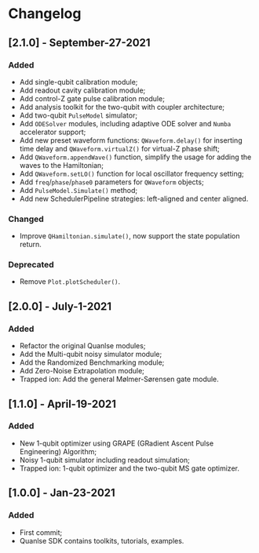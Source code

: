 # Changelog

## [2.1.0] - September-27-2021
### Added

- Add single-qubit calibration module;
- Add readout cavity calibration module;
- Add control-Z gate pulse calibration module;
- Add analysis toolkit for the two-qubit with coupler architecture;
- Add two-qubit `PulseModel` simulator;
- Add `ODESolver` modules, including adaptive ODE solver and `Numba` accelerator support;
- Add new preset waveform functions: `QWaveform.delay()` for inserting time delay and `QWaveform.virtualZ()` for virtual-Z phase shift;
- Add `QWaveform.appendWave()` function, simplify the usage for adding the waves to the Hamiltonian;
- Add `QWaveform.setLO()` function for local oscillator frequency setting;
- Add `freq`/`phase`/`phase0` parameters for `QWaveform` objects;
- Add `PulseModel.Simulate()` method;
- Add new SchedulerPipeline strategies: left-aligned and center aligned.

### Changed

- Improve `QHamiltonian.simulate()`, now support the state population return.

### Deprecated

- Remove `Plot.plotScheduler()`.


## [2.0.0] - July-1-2021
### Added

- Refactor the original Quanlse modules;
- Add the Multi-qubit noisy simulator module;
- Add the Randomized Benchmarking module;
- Add Zero-Noise Extrapolation module;
- Trapped ion: Add the general Mølmer-Sørensen gate module.


## [1.1.0] - April-19-2021
### Added

- New 1-qubit optimizer using GRAPE (GRadient Ascent Pulse Engineering) Algorithm;
- Noisy 1-qubit simulator including readout simulation;
- Trapped ion: 1-qubit optimizer and the two-qubit MS gate optimizer.


## [1.0.0] - Jan-23-2021
### Added

- First commit;
- Quanlse SDK contains toolkits, tutorials, examples.
